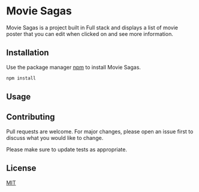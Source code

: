 # Movie Sagas

Movie Sagas is a project built in Full stack and displays a list of movie poster that you can edit when clicked on and see more information.

## Installation

Use the package manager [npm](https://www.npmjs.com/) to install Movie Sagas.

```javascript
npm install
```

## Usage



## Contributing
Pull requests are welcome. For major changes, please open an issue first to discuss what you would like to change.

Please make sure to update tests as appropriate.

## License
[MIT](https://choosealicense.com/licenses/mit/)